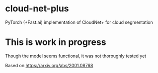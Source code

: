# cloud-net-plus
PyTorch (+Fast.ai) implementation of CloudNet+ for cloud segmentation

# This is work in progress
Though the model seems functional, it was not thoroughly tested yet

Based on https://arxiv.org/abs/2001.08768
